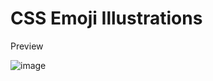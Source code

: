 # CSS Emoji Illustrations

Preview

![image](https://user-images.githubusercontent.com/81492078/114277300-e8cd3a80-9a2a-11eb-83fe-ef5eebf18126.png)
